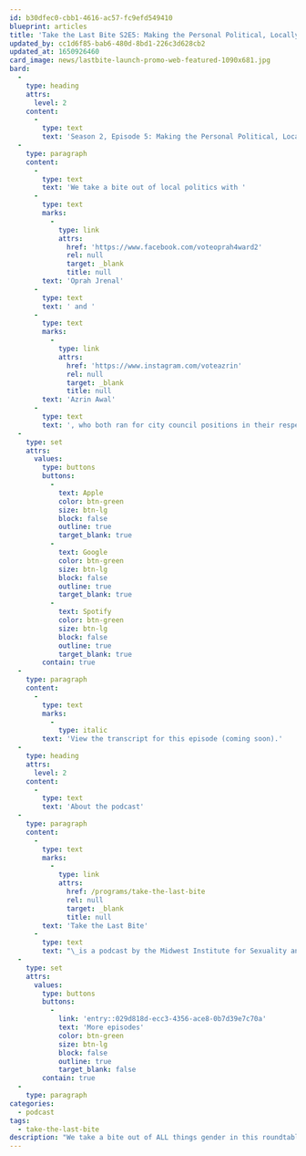```yaml
---
id: b30dfec0-cbb1-4616-ac57-fc9efd549410
blueprint: articles
title: 'Take the Last Bite S2E5: Making the Personal Political, Locally'
updated_by: cc1d6f85-bab6-480d-8bd1-226c3d628cb2
updated_at: 1650926460
card_image: news/lastbite-launch-promo-web-featured-1090x681.jpg
bard:
  -
    type: heading
    attrs:
      level: 2
    content:
      -
        type: text
        text: 'Season 2, Episode 5: Making the Personal Political, Locally'
  -
    type: paragraph
    content:
      -
        type: text
        text: 'We take a bite out of local politics with '
      -
        type: text
        marks:
          -
            type: link
            attrs:
              href: 'https://www.facebook.com/voteoprah4ward2'
              rel: null
              target: _blank
              title: null
        text: 'Oprah Jrenal'
      -
        type: text
        text: ' and '
      -
        type: text
        marks:
          -
            type: link
            attrs:
              href: 'https://www.instagram.com/voteazrin'
              rel: null
              target: _blank
              title: null
        text: 'Azrin Awal'
      -
        type: text
        text: ', who both ran for city council positions in their respective municipalities in fall 2021. We chat about their motivations to run, how community played a huge role in their campaigns, and how the complexity of local politics plays into creating lasting change.'
  -
    type: set
    attrs:
      values:
        type: buttons
        buttons:
          -
            text: Apple
            color: btn-green
            size: btn-lg
            block: false
            outline: true
            target_blank: true
          -
            text: Google
            color: btn-green
            size: btn-lg
            block: false
            outline: true
            target_blank: true
          -
            text: Spotify
            color: btn-green
            size: btn-lg
            block: false
            outline: true
            target_blank: true
        contain: true
  -
    type: paragraph
    content:
      -
        type: text
        marks:
          -
            type: italic
        text: 'View the transcript for this episode (coming soon).'
  -
    type: heading
    attrs:
      level: 2
    content:
      -
        type: text
        text: 'About the podcast'
  -
    type: paragraph
    content:
      -
        type: text
        marks:
          -
            type: link
            attrs:
              href: /programs/take-the-last-bite
              rel: null
              target: _blank
              title: null
        text: 'Take the Last Bite'
      -
        type: text
        text: "\_is a podcast by the Midwest Institute for Sexuality and Gender Diversity. It's a direct counter to the Midwest Nice mentality— highlighting advocacy and activism by queer/trans communities in the Midwest region. Through each episode, we're aiming to unearth the often disregarded and unacknowledged contributions of queer and trans folks to social change through interviews, casual conversations and reflections on Midwest queer time, space, and place.\_"
  -
    type: set
    attrs:
      values:
        type: buttons
        buttons:
          -
            link: 'entry::029d818d-ecc3-4356-ace8-0b7d39e7c70a'
            text: 'More episodes'
            color: btn-green
            size: btn-lg
            block: false
            outline: true
            target_blank: false
        contain: true
  -
    type: paragraph
categories:
  - podcast
tags:
  - take-the-last-bite
description: "We take a bite out of ALL things gender in this roundtable discussion with four members of the Midwest Institute for Sexuality & Gender Diversity team. We share our earliest memories of questioning gender, overcoming feeling like trans imposters, and what our hopes are for upcoming generations of trans, nonbinary and intersex youth.\_"
---
```

